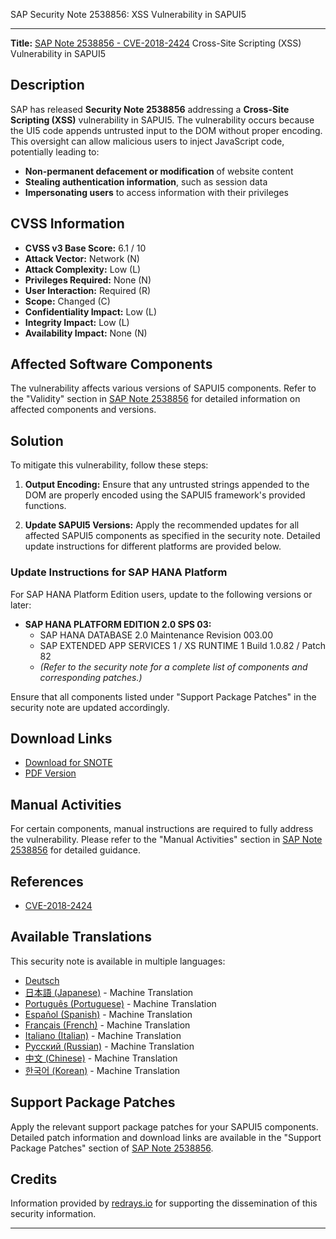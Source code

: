 SAP Security Note 2538856: XSS Vulnerability in SAPUI5

---

**Title:** [SAP Note 2538856 - CVE-2018-2424](https://me.sap.com/notes/0002538856) Cross-Site Scripting (XSS) Vulnerability in SAPUI5

## Description

SAP has released **Security Note 2538856** addressing a **Cross-Site Scripting (XSS)** vulnerability in SAPUI5. The vulnerability occurs because the UI5 code appends untrusted input to the DOM without proper encoding. This oversight can allow malicious users to inject JavaScript code, potentially leading to:

- **Non-permanent defacement or modification** of website content
- **Stealing authentication information**, such as session data
- **Impersonating users** to access information with their privileges

## CVSS Information

- **CVSS v3 Base Score:** 6.1 / 10
- **Attack Vector:** Network (N)
- **Attack Complexity:** Low (L)
- **Privileges Required:** None (N)
- **User Interaction:** Required (R)
- **Scope:** Changed (C)
- **Confidentiality Impact:** Low (L)
- **Integrity Impact:** Low (L)
- **Availability Impact:** None (N)

## Affected Software Components

The vulnerability affects various versions of SAPUI5 components. Refer to the "Validity" section in [SAP Note 2538856](https://me.sap.com/notes/0002538856) for detailed information on affected components and versions.

## Solution

To mitigate this vulnerability, follow these steps:

1. **Output Encoding:** Ensure that any untrusted strings appended to the DOM are properly encoded using the SAPUI5 framework's provided functions.

2. **Update SAPUI5 Versions:** Apply the recommended updates for all affected SAPUI5 components as specified in the security note. Detailed update instructions for different platforms are provided below.

### Update Instructions for SAP HANA Platform

For SAP HANA Platform Edition users, update to the following versions or later:

- **SAP HANA PLATFORM EDITION 2.0 SPS 03:**
  - SAP HANA DATABASE 2.0 Maintenance Revision 003.00
  - SAP EXTENDED APP SERVICES 1 / XS RUNTIME 1 Build 1.0.82 / Patch 82
  - *(Refer to the security note for a complete list of components and corresponding patches.)*

Ensure that all components listed under "Support Package Patches" in the security note are updated accordingly.

## Download Links

- [Download for SNOTE](https://notesdownloads.sap.com/note/0040000001127902018)
- [PDF Version](https://userapps.support.sap.com/sap/support/sfm/notes/print/0002538856?language=en-US&token=D3B3DD237450F9B5649280F3CB22FA78)

## Manual Activities

For certain components, manual instructions are required to fully address the vulnerability. Please refer to the "Manual Activities" section in [SAP Note 2538856](https://me.sap.com/notes/0002538856) for detailed guidance.

## References

- [CVE-2018-2424](http://cve.mitre.org/cgi-bin/cvename.cgi?name=2018-2424)

## Available Translations

This security note is available in multiple languages:

- [Deutsch](https://me.sap.com/notes/0002538856/D)
- [日本語 (Japanese)](https://me.sap.com/notes/0002538856/J) - Machine Translation
- [Português (Portuguese)](https://me.sap.com/notes/0002538856/P) - Machine Translation
- [Español (Spanish)](https://me.sap.com/notes/0002538856/S) - Machine Translation
- [Français (French)](https://me.sap.com/notes/0002538856/F) - Machine Translation
- [Italiano (Italian)](https://me.sap.com/notes/0002538856/I) - Machine Translation
- [Русский (Russian)](https://me.sap.com/notes/0002538856/R) - Machine Translation
- [中文 (Chinese)](https://me.sap.com/notes/0002538856/1) - Machine Translation
- [한국어 (Korean)](https://me.sap.com/notes/0002538856/3) - Machine Translation

## Support Package Patches

Apply the relevant support package patches for your SAPUI5 components. Detailed patch information and download links are available in the "Support Package Patches" section of [SAP Note 2538856](https://me.sap.com/notes/0002538856).

## Credits

Information provided by [redrays.io](https://redrays.io) for supporting the dissemination of this security information.

---